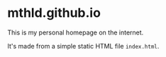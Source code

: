# mthld.github.io
This is my personal homepage on the internet.

It's made from a simple static HTML file `index.html`.
